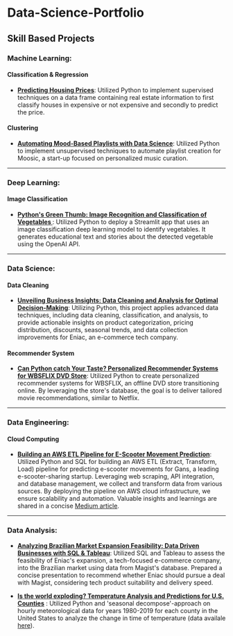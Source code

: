 # Data-Science-Portfolio #

## Skill Based Projects ##

### Machine Learning:

#### Classification & Regression
* __[Predicting Housing Prices](https://github.com/ginkof/Data-Science-Portfolio/tree/main/Machine%20Learning/Classification%20&%20Regression/Predicting%20Housing%20Prices)__: Utilized Python to implement supervised techniques on a data frame containing real estate information to first classify houses in expensive or not expensive and secondly to predict the price.


#### Clustering
* __[Automating Mood-Based Playlists with Data Science](https://github.com/ginkof/Data-Science-Portfolio/tree/main/Machine%20Learning/Clustering/Automating%20Mood-Based%20Playlists%20with%20Data%20Science)__: Utilized Python to implement unsupervised techniques to automate playlist creation for Moosic, a start-up focused on personalized music curation.

----
### Deep Learning:

#### Image Classification
* __[Python's Green Thumb: Image Recognition and Classification of Vegetables
](https://github.com/ginkof/Python_Green_Thumb_Image_Recognition_and_Classification_of_Vegetables)__: Utilized Python to deploy a Streamlit app that uses an image classification deep learning model to identify vegetables. It generates educational text and stories about the detected vegetable using the OpenAI API.

----
### Data Science:

#### Data Cleaning
* __[Unveiling Business Insights: Data Cleaning and Analysis for Optimal Decision-Making](https://github.com/ginkof/Data-Science-Portfolio/tree/main/Data%20Science/Unveiling%20Business%20Insights:%20Data%20Cleaning%20and%20Analysis%20for%20Optimal%20Decision%20Making)__: Utilizing Python, this project applies advanced data techniques, including data cleaning, classification, and analysis, to provide actionable insights on product categorization, pricing distribution, discounts, seasonal trends, and data collection improvements for Eniac, an e-commerce tech company.

#### Recommender System
* __[Can Python catch Your Taste? Personalized Recommender Systems for WBSFLIX DVD Store](https://github.com/ginkof/Data-Science-Portfolio/tree/main/Data%20Science/Can%20Python%20catch%20Your%20Taste%3F%20Personalized%20Recommender%20Systems%20for%20WBSFLIX%20DVD%20Store)__: 
Utilized Python to create personalized recommender systems for WBSFLIX, an offline DVD store transitioning online. By leveraging the store's database, the goal is to deliver tailored movie recommendations, similar to Netflix.

----
### Data Engineering:

#### Cloud Computing
* __[Building an AWS ETL Pipeline for E-Scooter Movement Prediction](https://github.com/ginkof/Building-an-AWS-ETL-Pipeline-for-E-Scooter-Movement-Prediction/tree/main)__: Utilized Python and SQL for building an AWS ETL (Extract, Transform, Load) pipeline for predicting e-scooter movements for Gans, a leading e-scooter-sharing startup. Leveraging web scraping, API integration, and database management, we collect and transform data from various sources. By deploying the pipeline on AWS cloud infrastructure, we ensure scalability and automation. Valuable insights and learnings are shared in a concise [Medium article](https://medium.com/@gian.inkof/data-pipelines-on-the-cloud-or-what-it-actually-means-to-extract-transform-and-load-etl-data-1ad23cd2bb6).

----
### Data Analysis:
* __[Analyzing Brazilian Market Expansion Feasibility:  Data Driven Businesses with SQL & Tableau](https://github.com/ginkof/Data-Science-Portfolio/tree/main/Data%20Analysis%20/Analyzing%20Brazilian%20Market%20Expansion%20Feasibility:%20%20Data%20Driven%20Businesses%20with%20SQL%20&%20Tableau)__:  Utilized SQL and Tableau to assess the feasibility of Eniac's expansion, a tech-focused e-commerce company, into the Brazilian market using data from Magist's database. Prepared a concise presentation to recommend whether Eniac should pursue a deal with Magist, considering tech product suitability and delivery speed.

* __[Is the world exploding? Temperature Analysis and Predictions for U.S. Counties](https://github.com/ginkof/Data-Science-Portfolio/tree/main/Data%20Visualization/Is%20the%20world%20exploding%3F%20Temperature%20Analysis%20and%20Predictions%20for%20U.S.%20Counties)__ : Utilized Python and 'seasonal decompose'-approach on hourly meteorological data for years 1980-2019 for each county in the United States to analyze the change in time of temperature (data availale [here](https://www.osti.gov/biblio/1960548)). 
